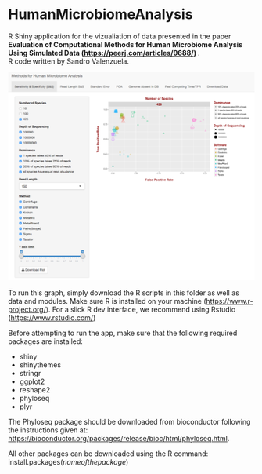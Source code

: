 # HumanMicrobiomeAnalysis
R Shiny application for the vizualiation of data presented in the paper <b>Evaluation of Computational Methods for Human Microbiome Analysis Using Simulated Data (https://peerj.com/articles/9688/) </b>.  
  R code written by Sandro Valenzuela.

![R Shiny app interface](interface.png)

To run this graph, simply download the R scripts in this folder as well as data and modules. Make sure R is installed on your machine (https://www.r-project.org/). For a slick R dev interface, we recommend using Rstudio (https://www.rstudio.com/)

Before attempting to run the app, make sure that the following required packages are installed:

- shiny
- shinythemes
- stringr
- ggplot2
- reshape2
- phyloseq
- plyr

The Phyloseq package should be downloaded from bioconductor following the instructions given at: https://bioconductor.org/packages/release/bioc/html/phyloseq.html. 

All other packages can be downloaded using the R command: install.packages(<i>nameofthepackage</i>)
